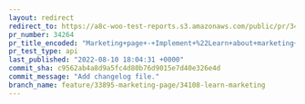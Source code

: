 ```yaml
---
layout: redirect
redirect_to: https://a8c-woo-test-reports.s3.amazonaws.com/public/pr/34264/api/index.html
pr_number: 34264
pr_title_encoded: "Marketing+page+-+Implement+%22Learn+about+marketing+a+store%22+card"
pr_test_type: api
last_published: "2022-08-10 18:04:31 +0000"
commit_sha: c9562ab4a8d9a5fc4d80b76d9015e7d40e326e4d
commit_message: "Add changelog file."
branch_name: feature/33895-marketing-page/34108-learn-marketing
---
```

